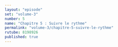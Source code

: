 ```yaml
---
layout: "episode"
set: "volume-3"
number: 5
name: "Chapitre 5 : Suivre le rythme"
permalink: "volume-3/chapitre-5-suivre-le-rythme"
rutube: 8198926
published: true
---
```

